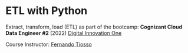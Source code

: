# ETL with Python

Extract, transform, load (ETL) as part of the bootcamp: **Cognizant Cloud Data Engineer #2** (2022) [Digital Innovation One](https://www.dio.me)

Course Instructor: [Fernando Tiosso](https://www.linkedin.com/in/fernando-tiosso-2139542/)

